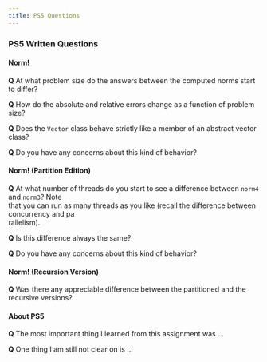 ```yaml
---
title: PS5 Questions
---
```


### PS5 Written Questions

#### Norm!

**Q**
At what problem size do the answers between the computed norms start to differ?

**Q**
How do the absolute and relative errors change as a function of problem size?

**Q**
Does the `Vector` class behave strictly like a member of an  abstract vector class?

**Q**
Do you have any concerns about this kind of behavior?



#### Norm! (Partition Edition)

**Q**
At what number of threads do you start to see a difference between `norm4` and `norm3`?  Note\
 that you can run as many threads as you like (recall the difference between concurrency and pa\
rallelism).

**Q**
Is this difference always the same?

**Q**
Do you have any concerns about this kind of behavior?


#### Norm! (Recursion Version)

**Q**
Was there any appreciable difference between the partitioned and the recursive versions?



#### About PS5


**Q** The most important thing I learned from this assignment was ...


**Q** One thing I am still not clear on is ...




